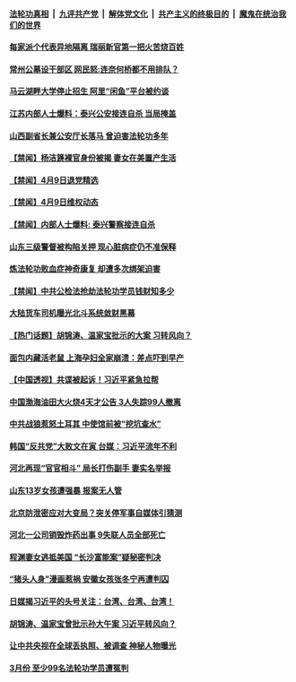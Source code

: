 

####  [法轮功真相](../../../../basic/blob/master/README.md?t=04100631) &nbsp;|&nbsp; [九评共产党](../../../../9ping.md/blob/master/README.md?t=04100631) &nbsp;|&nbsp; [解体党文化](../../../../jtdwh.md/blob/master/README.md?t=04100631)  &nbsp;|&nbsp; [共产主义的终极目的](../../../../gczydzjmd.md/blob/master/README.md?t=04100631) &nbsp;|&nbsp; [魔鬼在统治我们的世界](../../../../mgztzwmdsj.md/blob/master/README.md?t=04100631) 

#### [每家派个代表异地隔离 瑞丽新官第一把火苦烧百姓](../pages/prog204/a103092775.md?t=04100631) 

#### [常州公墓设干部区 网民怒:连奈何桥都不用排队？](../pages/prog204/a103092735.md?t=04100631) 

#### [马云湖畔大学停止招生 阿里“闲鱼”平台被约谈](../pages/prog204/a103092718.md?t=04100631) 

#### [江苏内部人士爆料：泰兴公安接连自杀 当局掩盖](../pages/prog204/a103092707.md?t=04100631) 

#### [山西副省长兼公安厅长落马 曾迫害法轮功多年](../pages/prog204/a103092698.md?t=04100631) 


#### [【禁闻】杨洁篪裸官身份被揭 妻女在美置产生活](../pages/prog204/a103092625.md?t=04100631) 

#### [【禁闻】4月9日退党精选](../pages/prog204/a103092603.md?t=04100631) 

#### [【禁闻】4月9日维权动态](../pages/prog204/a103092601.md?t=04100631) 

#### [【禁闻】内部人士爆料: 泰兴警察接连自杀](../pages/prog204/a103092586.md?t=04100631) 

#### [山东三级警督被构陷关押 现心脏病症仍不准保释](../pages/prog204/a103092287.md?t=04100631) 

#### [炼法轮功败血症神奇康复 却遭多次绑架迫害](../pages/prog204/a103092247.md?t=04100631) 

#### [【禁闻】中共公检法抢劫法轮功学员钱财知多少](../pages/prog204/a103092517.md?t=04100631) 

#### [大陆货车司机曝光北斗系统敛财黑幕](../pages/prog204/a103092394.md?t=04100631) 

#### [【热门话题】胡锦涛、温家宝批示的大案 习转风向？](../pages/prog204/a103092364.md?t=04100631) 

#### [面包内藏活老鼠 上海孕妇全家崩溃：差点吓到早产](../pages/prog204/a103092351.md?t=04100631) 

#### [【中国透视】共谍被起诉！习近平紧急拉帮](../pages/prog204/a103092359.md?t=04100631) 

#### [中国渤海油田大火烧4天才公告 3人失踪99人撤离](../pages/prog204/a103092349.md?t=04100631) 

#### [中共战狼惹怒土耳其 中使馆前被“挖坑查水”](../pages/prog204/a103092327.md?t=04100631) 

#### [韩国“反共党”大败文在寅 台媒：习近平流年不利](../pages/prog204/a103092301.md?t=04100631) 

#### [河北再现“官官相斗” 局长打伤副手 妻实名举报](../pages/prog204/a103092261.md?t=04100631) 

#### [山东13岁女孩遭强暴 报案无人管](../pages/prog204/a103092042.md?t=04100631) 

#### [北京防泄密应对大变局？突关停军事自媒体引猜测](../pages/prog204/a103092170.md?t=04100631) 

#### [河北一公司销毁炸药出事 9失联人员全部死亡](../pages/prog204/a103092196.md?t=04100631) 

#### [程渊妻女逃抵美国 “长沙富能案”疑秘密判决](../pages/prog204/a103092206.md?t=04100631) 

#### [“猪头人身”漫画惹祸 安徽女孩张冬宁再遭判囚](../pages/prog204/a103092174.md?t=04100631) 

#### [日媒揭习近平的头号关注：台湾、台湾、台湾！](../pages/prog204/a103092145.md?t=04100631) 

#### [胡锦涛、温家宝曾批示孙大午案 习近平转风向？](../pages/prog204/a103092136.md?t=04100631) 

#### [让中共央视在全球丢执照、被调查 神秘人物曝光](../pages/prog204/a103092121.md?t=04100631) 

#### [3月份 至少99名法轮功学员遭冤判](../pages/prog204/a103092095.md?t=04100631) 

